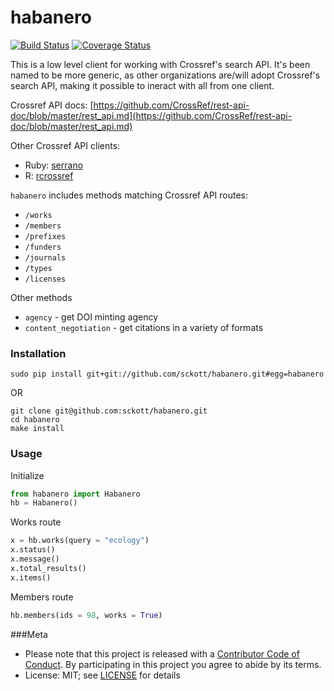 habanero
=======

[![Build Status](https://travis-ci.org/sckott/habanero.svg)](https://travis-ci.org/sckott/habanero)
[![Coverage Status](https://coveralls.io/repos/sckott/habanero/badge.svg?branch=master&service=github)](https://coveralls.io/github/sckott/habanero?branch=master)

This is a low level client for working with Crossref's search API. It's been named to be more generic, as other organizations are/will adopt Crossref's search API, making it possible to ineract with all from one client. 

Crossref API docs: [https://github.com/CrossRef/rest-api-doc/blob/master/rest_api.md](https://github.com/CrossRef/rest-api-doc/blob/master/rest_api.md)

Other Crossref API clients:

- Ruby: [serrano](https://github.com/sckott/serrano)
- R: [rcrossref](https://github.com/ropensci/rcrossref)

`habanero` includes methods matching Crossref API routes:

- `/works`
- `/members`
- `/prefixes`
- `/funders`
- `/journals`
- `/types`
- `/licenses`

Other methods

- `agency` - get DOI minting agency
- `content_negotiation` - get citations in a variety of formats

### Installation

```
sudo pip install git+git://github.com/sckott/habanero.git#egg=habanero
```

OR 

```
git clone git@github.com:sckott/habanero.git
cd habanero
make install
```

### Usage

Initialize

```python
from habanero import Habanero
hb = Habanero()
```

Works route

```python
x = hb.works(query = "ecology")
x.status()
x.message()
x.total_results()
x.items()
```

Members route

```python
hb.members(ids = 98, works = True)
```

###Meta

* Please note that this project is released with a [Contributor Code of Conduct](CONDUCT.md). By participating in this project you agree to abide by its terms.
* License: MIT; see [LICENSE](LICENSE) for details

